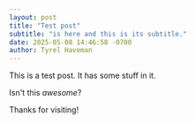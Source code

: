 ```yaml
---
layout: post
title: "Test post"
subtitle: "is here and this is its subtitle."
date: 2025-05-08 14:46:58 -0700
author: Tyrel Haveman
---
```


This is a test post. It has some stuff in it.

Isn't this *awesome*?

Thanks for visiting!
